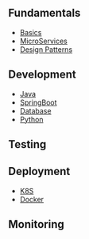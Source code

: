Fundamentals
------------

- [Basics](fundamentals/basics.md)
- [MicroServices](fundamentals/microservices.md)
- [Design Patterns](fundamentals/design-patterns.md)

Development
-----------

- [Java](development/java.md)
- [SpringBoot](development/springboot.md)
- [Database](development/database.md)
- [Python](development/python.md)

Testing
-------

Deployment
----------

- [K8S](deployment/k8s.md)
- [Docker](deployment/docker.md)

Monitoring
----------

